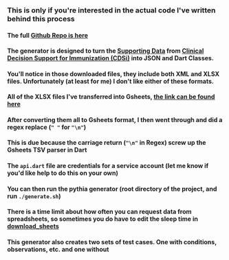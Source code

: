 ### This is only if you're interested in the actual code I've written behind this process

#### The full [Github Repo is here](https://github.com/Dokotela/pythia)
#### The generator is designed to turn the [Supporting Data](https://www.cdc.gov/vaccines/programs/iis/downloads/supporting-data-4.53-508.zip) from [Clinical Decision Support for Immunization (CDSi)](https://www.cdc.gov/vaccines/programs/iis/cdsi.html) into JSON and Dart Classes.
#### You'll notice in those downloaded files, they include both XML and XLSX files. Unfortunately (at least for me) I don't like either of these formats.
#### All of the XLSX files I've transferred into Gsheets, [the link can be found here](https://drive.google.com/drive/folders/1NL3xJH2Yl98-IvrWMp-Jf2kxMMiYzehj)
#### After converting them all to Gsheets format, I then went through and did a regex replace (`" "` for `"\n"`)
#### This is due because the carriage return (`"\n"` in Regex) screw up the Gsheets TSV parser in Dart
#### The `api.dart` file are credentials for a service account (let me know if you'd like help to do this on your own)
#### You can then run the pythia generator (root directory of the project, and run `./generate.sh`)
#### There is a time limit about how often you can request data from spreadsheets, so sometimes you do have to edit the sleep time in [download_sheets](https://github.com/Dokotela/pythia/blob/main/pythia_generator/lib/utils/download_sheets.dart#L16)
#### This generator also creates two sets of test cases. One with conditions, observations, etc. and one without
